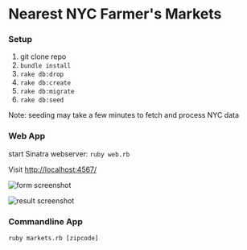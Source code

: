 
# Nearest NYC Farmer's Markets

### Setup

1. git clone repo
2. `bundle install`
3. `rake db:drop`
4. `rake db:create`
5. `rake db:migrate`
6. `rake db:seed`

Note: seeding may take a few minutes to fetch and process NYC data

### Web App
start Sinatra webserver: `ruby web.rb`

Visit [http://localhost:4567/](http://localhost:4567/)

![form
screenshot](https://github.com/bicyclethief/farmers-markets/blob/master/images/form.png "Form page")

![result
screenshot](https://github.com/bicyclethief/farmers-markets/blob/master/images/nearest.png "Results page")

### Commandline App 
`ruby markets.rb [zipcode]`
